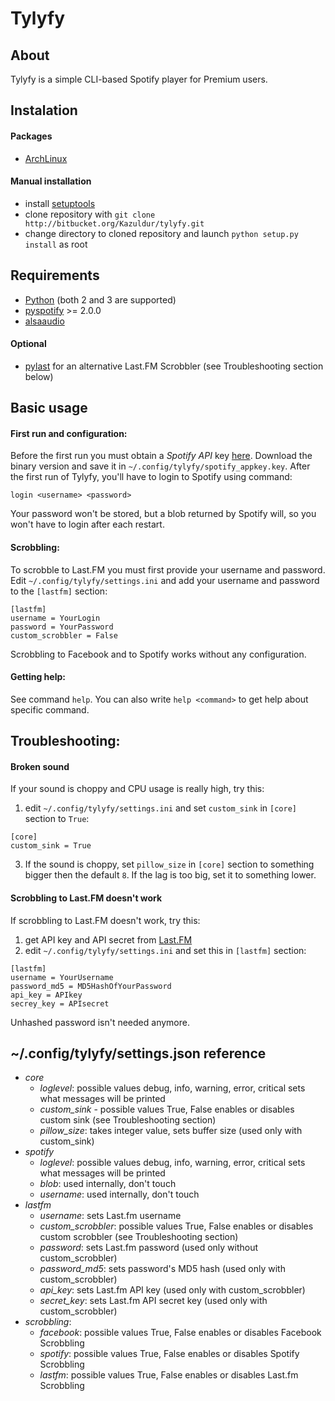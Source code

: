 Tylyfy
======

About
-----

Tylyfy is a simple CLI-based Spotify player for Premium users.

Instalation
-----------

#### Packages

- [ArchLinux](https://aur.archlinux.org/packages/tylyfy-git/)

#### Manual installation

- install [setuptools](https://pypi.python.org/pypi/setuptools)
- clone repository with `git clone http://bitbucket.org/Kazuldur/tylyfy.git`
- change directory to cloned repository and launch `python setup.py install` as root

Requirements
------------

- [Python](http://python.org) (both 2 and 3 are supported)
- [pyspotify](http://pyspotify.mopidy.com/en/latest/) >= 2.0.0
- [alsaaudio](http://pyalsaaudio.sourceforge.net/)

#### Optional

- [pylast](https://code.google.com/p/pylast/) for an alternative Last.FM Scrobbler (see Troubleshooting section below)

Basic usage
-----------

#### First run and configuration:

Before the first run you must obtain a _Spotify API_ key [here](https://developer.spotify.com/my-account/keys). Download the binary version and save it in `~/.config/tylyfy/spotify_appkey.key`.
After the first run of Tylyfy, you'll have to login to Spotify using command:
```
login <username> <password>
```

Your password won't be stored, but a blob returned by Spotify will, so you won't have to login after each restart.

#### Scrobbling:

To scrobble to Last.FM you must first provide your username and password. Edit `~/.config/tylyfy/settings.ini` and add your username and password to the `[lastfm]` section:
```
[lastfm]
username = YourLogin
password = YourPassword
custom_scrobbler = False
```

Scrobbling to Facebook and to Spotify works without any configuration.

#### Getting help:

See command `help`. You can also write `help <command>` to get help about specific command.

Troubleshooting:
----------------

#### Broken sound

If your sound is choppy and CPU usage is really high, try this:

1. edit `~/.config/tylyfy/settings.ini` and set `custom_sink` in `[core]` section to `True`:
```
[core]
custom_sink = True
```
3. If the sound is choppy, set `pillow_size` in `[core]` section to something bigger then the default `8`. If the lag is too big, set it to something lower.

#### Scrobbling to Last.FM doesn't work
If scrobbling to Last.FM doesn't work, try this:

1. get API key and API secret from [Last.FM](http://www.lastfm.pl/api/account/create)
2. edit `~/.config/tylyfy/settings.ini` and set this in `[lastfm]` section:
```
[lastfm]
username = YourUsername
password_md5 = MD5HashOfYourPassword
api_key = APIkey
secrey_key = APIsecret
```
Unhashed password isn't needed anymore.

~/.config/tylyfy/settings.json reference
----------------------------------------

- *core*
    - *loglevel*: possible values debug, info, warning, error, critical
      sets what messages will be printed
    - *custom_sink* - possible values True, False
      enables or disables custom sink (see Troubleshooting section)
    - *pillow_size*: takes integer value, sets buffer size (used only with custom_sink)
- *spotify*
    - *loglevel*: possible values debug, info, warning, error, critical
      sets what messages will be printed
    - *blob*: used internally, don't touch
    - *username*: used internally, don't touch
- *lastfm*
    - *username*: sets Last.fm username
    - *custom_scrobbler*: possible values True, False
      enables or disables custom scrobbler (see Troubleshooting section)
    - *password*: sets Last.fm password (used only without custom_scrobbler)
    - *password_md5*: sets password's MD5 hash (used only with custom_scrobbler)
    - *api_key*: sets Last.fm API key (used only with custom_scrobbler)
    - *secret_key*: sets Last.fm API secret key (used only with custom_scrobbler)
- *scrobbling*:
    - *facebook*: possible values True, False
      enables or disables Facebook Scrobbling
    - *spotify*: possible values True, False
      enables or disables Spotify Scrobbling
    - *lastfm*: possible values True, False
      enables or disables Last.fm Scrobbling
